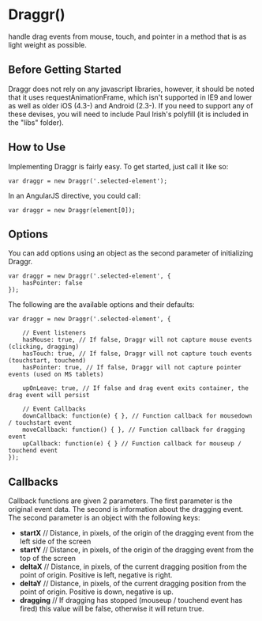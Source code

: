 Draggr()
====

handle drag events from mouse, touch, and pointer in a method that is as light weight as possible.

Before Getting Started
---
Draggr does not rely on any javascript libraries, however, it should be noted that it uses requestAnimationFrame, which isn't supported in IE9 and lower as well as older iOS (4.3-) and Android (2.3-). If you need to support any of these devises, you will need to include Paul Irish's polyfill (it is included in the "libs" folder).

How to Use
---
Implementing Draggr is fairly easy. To get started, just call it like so:

	var draggr = new Draggr('.selected-element');

In an AngularJS directive, you could call:

	var draggr = new Draggr(element[0]);

Options
---
You can add options using an object as the second parameter of initializing Draggr.

	var draggr = new Draggr('.selected-element', {
        hasPointer: false
	});

The following are the available options and their defaults:

	var draggr = new Draggr('.selected-element', {

		// Event listeners
        hasMouse: true, // If false, Draggr will not capture mouse events (clicking, dragging)
        hasTouch: true, // If false, Draggr will not capture touch events (touchstart, touchend)
        hasPointer: true, // If false, Draggr will not capture pointer events (used on MS tablets)

        upOnLeave: true, // If false and drag event exits container, the drag event will persist

        // Event Callbacks
        downCallback: function(e) { }, // Function callback for mousedown / touchstart event
        moveCallback: function() { }, // Function callback for dragging event
        upCallback: function(e) { } // Function callback for mouseup / touchend event
	});

Callbacks
---

Callback functions are given 2 parameters. The first parameter is the original event data. The second is information about the dragging event.
The second parameter is an object with the following keys:

- **startX** // Distance, in pixels, of the origin of the dragging event from the left side of the screen
- **startY** // Distance, in pixels, of the origin of the dragging event from the top of the screen
- **deltaX** // Distance, in pixels, of the current dragging position from the point of origin. Positive is left, negative is right.
- **deltaY** // Distance, in pixels, of the current dragging position from the point of origin. Positive is down, negative is up.
- **dragging** // If dragging has stopped (mouseup / touchend event has fired) this value will be false, otherwise it will return true.
